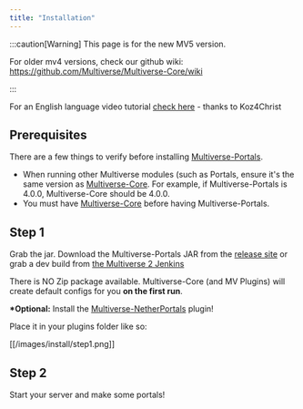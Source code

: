 ```yaml
---
title: "Installation"
---
```


:::caution[Warning]
This page is for the new MV5 version.

For older mv4 versions, check our github wiki: https://github.com/Multiverse/Multiverse-Core/wiki

:::

For an English language video tutorial [check here](https://www.youtube.com/watch?v=gZuO6CG_5pc) - thanks to Koz4Christ

## Prerequisites
There are a few things to verify before installing [Multiverse-Portals](https://dev.bukkit.org/projects/multiverse-portals).
* When running other Multiverse modules (such as Portals, ensure it's the same version as [Multiverse-Core](https://dev.bukkit.org/projects/multiverse-core). For example, if Multiverse-Portals is 4.0.0, Multiverse-Core should be 4.0.0.
* You must have [Multiverse-Core](https://dev.bukkit.org/projects/multiverse-core) before having Multiverse-Portals.

## Step 1
Grab the jar.
Download the Multiverse-Portals JAR from the [release site](http://dev.bukkit.org/projects/multiverse-portals/files/) or grab a dev build from [the Multiverse 2 Jenkins](http://ci.onarandombox.com/job/Multiverse-Portals/)

There is NO Zip package available. Multiverse-Core (and MV Plugins) will create default configs for you __on the first run__.

__*Optional:__ Install the  [Multiverse-NetherPortals](http://dev.bukkit.org/projects/multiverse-netherportals/files/) plugin!

Place it in your plugins folder like so:

[[/images/install/step1.png]]

## Step 2
Start your server and make some portals!
